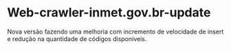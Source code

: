 # Web-crawler-inmet.gov.br-update
Nova versão fazendo uma melhoria com incremento de velocidade de insert e redução na quantidade de códigos disponíveis.
